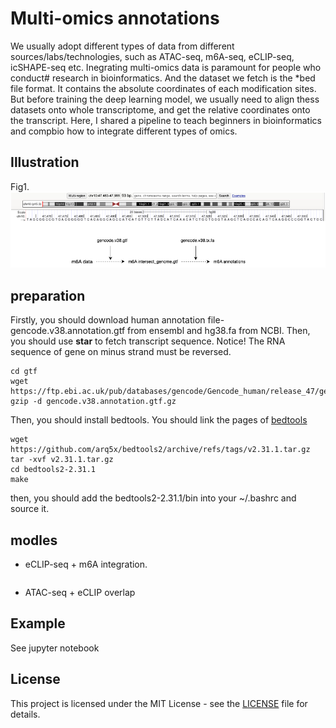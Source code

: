 # Multi-omics annotations
We usually adopt different types of data from different sources/labs/technologies, such as ATAC-seq, m6A-seq, eCLIP-seq, icSHAPE-seq etc. Inegrating multi-omics data is paramount for people who conduct# research in bioinformatics. And the dataset we fetch is the *bed file format. It contains the absolute coordinates of each modification sites. But before training the deep learning model, we usually need to align thess datasets onto whole transcriptome, and get the relative coordinates onto the transcript. Here, I shared a pipeline to teach beginners in bioinformatics and compbio how to integrate different types of omics.

## Illustration
Fig1.    
![Annoate m6A sites on genome](./images/m6A_genome.drawio.png)
## preparation
Firstly, you should download human annotation file-gencode.v38.annotation.gtf from ensembl and hg38.fa from NCBI. 
Then, you should use **star** to fetch transcript sequence. Notice! The RNA sequence of gene on minus strand must be reversed.   
```
cd gtf
wget https://ftp.ebi.ac.uk/pub/databases/gencode/Gencode_human/release_47/gencode.v47.chr_patch_hapl_scaff.annotation.gtf.gz
gzip -d gencode.v38.annotation.gtf.gz
```
Then, you should install bedtools. You should link the pages of [bedtools](https://github.com/arq5x/bedtools2/releases)
```
wget https://github.com/arq5x/bedtools2/archive/refs/tags/v2.31.1.tar.gz
tar -xvf v2.31.1.tar.gz
cd bedtools2-2.31.1
make
```
then, you should add the bedtools2-2.31.1/bin into your ~/.bashrc and source it. 

## modles
- eCLIP-seq + m6A integration.
```

```
- ATAC-seq + eCLIP overlap

## Example
See jupyter notebook

## License

This project is licensed under the MIT License - see the [LICENSE](LICENSE) file for details.
